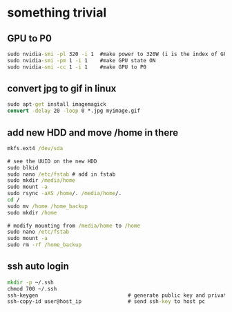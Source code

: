 # something trivial

## GPU to P0  
```bat
sudo nvidia-smi -pl 320 -i 1  #make power to 320W (i is the index of GPU number)  
sudo nvidia-smi -pm 1 -i 1    #make GPU state ON  
sudo nvidia-smi -cc 1 -i 1    #make GPU to P0  
```
  
## convert jpg to gif in linux  
```bat
sudo apt-get install imagemagick  
convert -delay 20 -loop 0 *.jpg myimage.gif  
```
  
## add new HDD and move /home in there  
```bat
mkfs.ext4 /dev/sda  
  
# see the UUID on the new HDD  
sudo blkid                              
sudo nano /etc/fstab # add in fstab  
sudo mkdir /media/home  
sudo mount -a  
sudo rsync -aXS /home/. /media/home/.  
cd /  
sudo mv /home /home_backup  
sudo mkdir /home  
  
# modify mounting from /media/home to /home  
sudo nano /etc/fstab                     
sudo mount -a  
sudo rm -rf /home_backup  
```  
  
## ssh auto login  
```bat
mkdir -p ~/.ssh  
chmod 700 ~/.ssh  
ssh-keygen                             # generate public key and private key
ssh-copy-id user@host_ip               # send ssh-key to host pc
```
